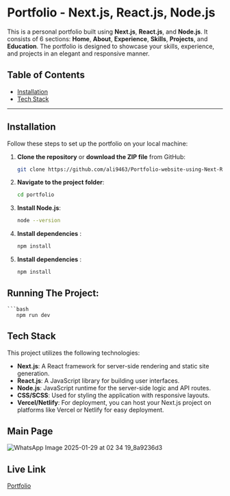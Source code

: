 # Portfolio - Next.js, React.js, Node.js

This is a personal portfolio built using **Next.js**, **React.js**, and **Node.js**. It consists of 6 sections: **Home**, **About**, **Experience**, **Skills**, **Projects**, and **Education**. The portfolio is designed to showcase your skills, experience, and projects in an elegant and responsive manner.

## Table of Contents
- [Installation](#installation)
- [Tech Stack](#tech-stack)

---

## Installation

Follow these steps to set up the portfolio on your local machine:

1. **Clone the repository** or **download the ZIP file** from GitHub:

   ```bash
   git clone https://github.com/ali9463/Portfolio-website-using-Next-React-and-Node
   
2. **Navigate to the project folder**:

   ```bash
   cd portfolio

3. **Install Node.js**:

   ```bash
   node --version

4. **Install dependencies** :

   ```bash
   npm install
4. **Install dependencies** :

   ```bash
   npm install

## Running The Project:

    ```bash
       npm run dev


## Tech Stack

This project utilizes the following technologies:

- **Next.js**: A React framework for server-side rendering and static site generation.
- **React.js**: A JavaScript library for building user interfaces.
- **Node.js**: JavaScript runtime for the server-side logic and API routes.
- **CSS/SCSS**: Used for styling the application with responsive layouts.
- **Vercel/Netlify**: For deployment, you can host your Next.js project on platforms like Vercel or Netlify for easy deployment.

## Main Page
![WhatsApp Image 2025-01-29 at 02 34 19_8a9236d3](https://github.com/user-attachments/assets/8c488130-1c8e-4bdc-a4a4-b9158e36b967)

## Live Link

[Portfolio](https://aliportfolio-dusky.vercel.app)




